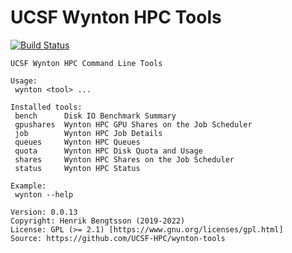 # UCSF Wynton HPC Tools

[![Build Status](https://travis-ci.org/UCSF-HPC/wynton-tools.svg?branch=master)](https://travis-ci.org/UCSF-HPC/wynton-tools)

```
UCSF Wynton HPC Command Line Tools

Usage:
 wynton <tool> ...

Installed tools:
 bench      Disk IO Benchmark Summary
 gpushares  Wynton HPC GPU Shares on the Job Scheduler
 job        Wynton HPC Job Details
 queues     Wynton HPC Queues
 quota      Wynton HPC Disk Quota and Usage
 shares     Wynton HPC Shares on the Job Scheduler
 status     Wynton HPC Status

Example:
 wynton --help

Version: 0.0.13
Copyright: Henrik Bengtsson (2019-2022)
License: GPL (>= 2.1) [https://www.gnu.org/licenses/gpl.html]
Source: https://github.com/UCSF-HPC/wynton-tools
```
